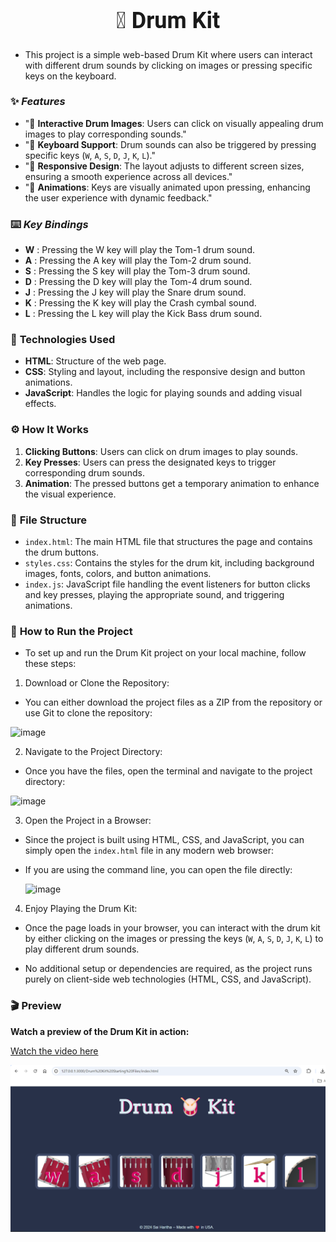 <center> 
  <h1 style="font-size: 36px; font-family: 'Roboto', sans-serif; font-weight: bold;"> 🥁 Drum Kit </h1>
</center>

- This project is a simple web-based Drum Kit where users can interact with different drum sounds by clicking on images or pressing specific keys on the keyboard.

### ✨ ***Features***
- "🎵 **Interactive Drum Images**: Users can click on visually appealing drum images to play corresponding sounds."
- "🎹 **Keyboard Support**: Drum sounds can also be triggered by pressing specific keys (`W`, `A`, `S`, `D`, `J`, `K`, `L`)."
- "📱 **Responsive Design**: The layout adjusts to different screen sizes, ensuring a smooth experience across all devices."
- "🎨 **Animations**: Keys are visually animated upon pressing, enhancing the user experience with dynamic feedback."

### ⌨️ ***Key Bindings***

- **W**  : Pressing the W key will play the Tom-1 drum sound.
- **A**  : Pressing the A key will play the Tom-2 drum sound.
- **S**  : Pressing the S key will play the Tom-3 drum sound.
- **D**  : Pressing the D key will play the Tom-4 drum sound.
- **J**  : Pressing the J key will play the Snare drum sound.
- **K**  : Pressing the K key will play the Crash cymbal sound.
- **L**  : Pressing the L key will play the Kick Bass drum sound.

### 🔧 **Technologies Used**
- **HTML**: Structure of the web page.
- **CSS**: Styling and layout, including the responsive design and button animations.
- **JavaScript**: Handles the logic for playing sounds and adding visual effects.

### ⚙️ **How It Works**
1. **Clicking Buttons**: Users can click on drum images to play sounds.
2. **Key Presses**: Users can press the designated keys to trigger corresponding drum sounds.
3. **Animation**: The pressed buttons get a temporary animation to enhance the visual experience.

### 📂 **File Structure**
- `index.html`: The main HTML file that structures the page and contains the drum buttons.
- `styles.css`: Contains the styles for the drum kit, including background images, fonts, colors, and button animations.
- `index.js`: JavaScript file handling the event listeners for button clicks and key presses, playing the appropriate sound, and triggering animations.

### 🚀 **How to Run the Project**
- To set up and run the Drum Kit project on your local machine, follow these steps:
1.	Download or Clone the Repository:
-	You can either download the project files as a ZIP from the repository or use Git to clone the repository:
  
  ![image](https://github.com/user-attachments/assets/51e00e2f-500b-4bbb-81f1-cdae23e89db1)

2.	Navigate to the Project Directory:
-	Once you have the files, open the terminal and navigate to the project directory:
  
  ![image](https://github.com/user-attachments/assets/0512ea85-da0f-4197-9b9a-b5a16944d194)
  
3.	Open the Project in a Browser:
-	Since the project is built using HTML, CSS, and JavaScript, you can simply open the `index.html` file in any modern web browser:
- If you are using the command line, you can open the file directly:

  ![image](https://github.com/user-attachments/assets/750d7998-3a1e-4cd3-a9d5-6e6ff205272e)

4.	Enjoy Playing the Drum Kit:
-	Once the page loads in your browser, you can interact with the drum kit by either clicking on the images or pressing the keys (`W`, `A`, `S`, `D`, `J`, `K`, `L`) to play different drum sounds.
  
-	No additional setup or dependencies are required, as the project runs purely on client-side web technologies (HTML, CSS, and JavaScript).

### 🎬 **Preview**
**Watch a preview of the Drum Kit in action:**

[Watch the video here](https://drive.google.com/file/d/174owndlacjaMnkfHfxR9Og-1IV1-b9m0/view?usp=sharing)

[![Drum Kit Preview Image](./Drum-kit.png)](https://drive.google.com/file/d/174owndlacjaMnkfHfxR9Og-1IV1-b9m0/view?usp=sharing)
